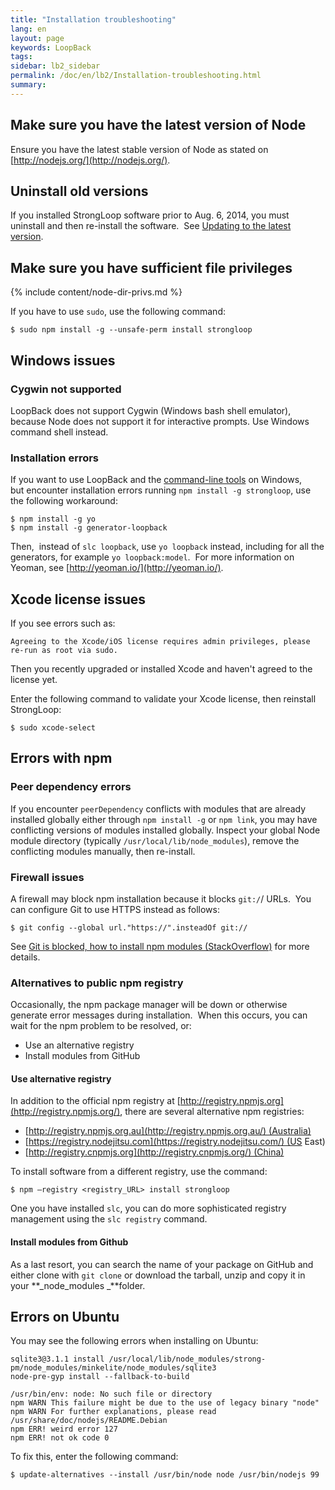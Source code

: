 ```yaml
---
title: "Installation troubleshooting"
lang: en
layout: page
keywords: LoopBack
tags:
sidebar: lb2_sidebar
permalink: /doc/en/lb2/Installation-troubleshooting.html
summary:
---
```


## Make sure you have the latest version of Node

Ensure you have the latest stable version of Node as stated on [http://nodejs.org/](http://nodejs.org/).  

## Uninstall old versions

If you installed StrongLoop software prior to Aug. 6, 2014, you must uninstall and then re-install the software.  See [Updating to the latest version](/doc/{{page.lang}}/lb2/Updating-to-the-latest-version.html).

## Make sure you have sufficient file privileges

{% include content/node-dir-privs.md %}

If you have to use `sudo`, use the following command:

`$ sudo npm install -g --unsafe-perm install strongloop`

## Windows issues

### Cygwin not supported

LoopBack does not support Cygwin (Windows bash shell emulator), because Node does not support it for interactive prompts. Use Windows command shell instead.

### Installation errors

If you want to use LoopBack and the [command-line tools](/doc/{{page.lang}}/lb2/Command-line-tools) on Windows, but encounter installation errors running `npm install -g strongloop`, use the following workaround:

```
$ npm install -g yo
$ npm install -g generator-loopback
```

Then,  instead of `slc loopback`, use `yo loopback` instead, including for all the generators, for example `yo loopback:model`.  For more information on Yeoman, see [http://yeoman.io/](http://yeoman.io/).

## Xcode license issues

If you see errors such as:

`Agreeing to the Xcode/iOS license requires admin privileges, please re-run as root via sudo.`

Then you recently upgraded or installed Xcode and haven't agreed to the license yet. 

Enter the following command to validate your Xcode license, then reinstall StrongLoop:

`$ sudo xcode-select`

## Errors with npm

### Peer dependency errors

If you encounter `peerDependency` conflicts with modules that are already installed globally either through `npm install -g` or `npm link`, you may have conflicting versions of modules installed globally. Inspect your global Node module directory (typically `/usr/local/lib/node_modules`), remove the conflicting modules manually, then re-install.

### Firewall issues

A firewall may block npm installation because it blocks `git:/`/ URLs.  You can configure Git to use HTTPS instead as follows:

`$ git config --global url."https://".insteadOf git://`

See [Git is blocked, how to install npm modules (StackOverflow)](http://stackoverflow.com/questions/15903275/git-is-blocked-how-to-install-npm-modules) for more details.

### Alternatives to public npm registry

Occasionally, the npm package manager will be down or otherwise generate error messages during installation.  When this occurs, you can wait for the npm problem to be resolved, or:

*   Use an alternative registry
*   Install modules from GitHub

####  Use alternative registry

In addition to the official npm registry at [http://registry.npmjs.org](http://registry.npmjs.org/), there are several alternative npm registries:

*   [http://registry.npmjs.org.au](http://registry.npmjs.org.au/) (Australia)
*   [https://registry.nodejitsu.com](https://registry.nodejitsu.com/) (US East)
*   [http://registry.cnpmjs.org](http://registry.cnpmjs.org/) (China)

To install software from a different registry, use the command:

`$ npm —registry <registry_URL> install strongloop`

One you have installed `slc`, you can do more sophisticated registry management using the `slc registry` command.  

#### Install modules from Github

As a last resort, you can search the name of your package on GitHub and either clone with `git clone` or download the tarball, unzip and copy it in your **_node_modules _**folder.

## Errors on Ubuntu

You may see the following errors when installing on Ubuntu:

```
sqlite3@3.1.1 install /usr/local/lib/node_modules/strong-pm/node_modules/minkelite/node_modules/sqlite3
node-pre-gyp install --fallback-to-build

/usr/bin/env: node: No such file or directory
npm WARN This failure might be due to the use of legacy binary "node"
npm WARN For further explanations, please read
/usr/share/doc/nodejs/README.Debian
npm ERR! weird error 127
npm ERR! not ok code 0
```

To fix this, enter the following command:

`$ update-alternatives --install /usr/bin/node node /usr/bin/nodejs 99`
